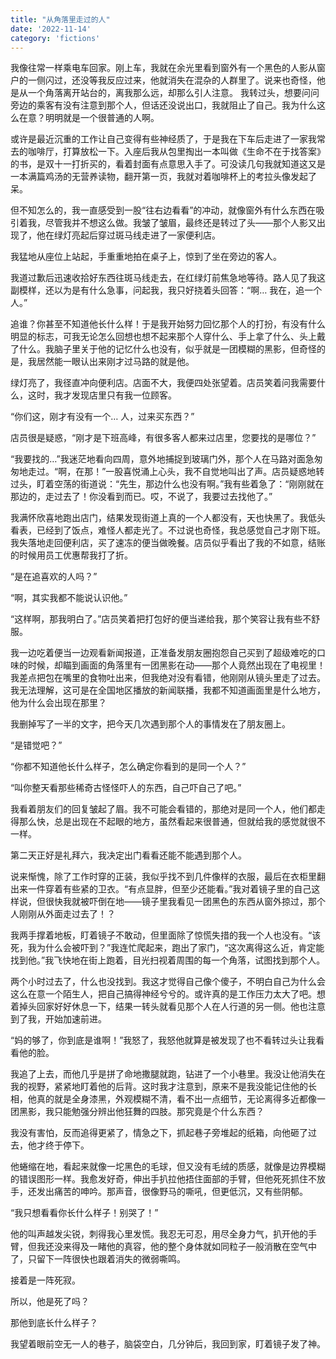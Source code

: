 ```yaml
---
title: "从角落里走过的人"
date: '2022-11-14'
category: 'fictions'
---
```


我像往常一样乘电车回家。刚上车，我就在余光里看到窗外有一个黑色的人影从窗户的一侧闪过，还没等我反应过来，他就消失在混杂的人群里了。说来也奇怪，他是从一个角落离开站台的，离我那么远，却那么引人注意。<!--more-->
我转过头，想要问问旁边的乘客有没有注意到那个人，但话还没说出口，我就阻止了自己。我为什么这么在意？明明就是一个很普通的人啊。

或许是最近沉重的工作让自己变得有些神经质了，于是我在下车后走进了一家我常去的咖啡厅，打算放松一下。入座后我从包里掏出一本叫做《生命不在于找答案》的书，是双十一打折买的，看着封面有点意思入手了。可没读几句我就知道这又是一本满篇鸡汤的无营养读物，翻开第一页，我就对着咖啡杯上的考拉头像发起了呆。

但不知怎么的，我一直感受到一股“往右边看看”的冲动，就像窗外有什么东西在吸引着我，尽管我并不想这么做。我皱了皱眉，最终还是转过了头——那个人影又出现了，他在绿灯亮起后穿过斑马线走进了一家便利店。

我猛地从座位上站起，手重重地拍在桌子上，惊到了坐在旁边的客人。

我道过歉后迅速收拾好东西往斑马线走去，在红绿灯前焦急地等待。路人见了我这副模样，还以为是有什么急事，问起我，我只好挠着头回答：“啊… 我在，追一个人。”

追谁？你甚至不知道他长什么样！于是我开始努力回忆那个人的打扮，有没有什么明显的标志，可我无论怎么回想也想不起来那个人穿什么、手上拿了什么、头上戴了什么。我脑子里关于他的记忆什么也没有，似乎就是一团模糊的黑影，但奇怪的是，我居然能一眼认出来刚才过马路的就是他。

绿灯亮了，我径直冲向便利店。店面不大，我便四处张望着。店员笑着问我需要什么，这时，我才发现店里只有我一位顾客。

“你们这，刚才有没有一个… 人，过来买东西？”

店员很是疑惑，“刚才是下班高峰，有很多客人都来过店里，您要找的是哪位？”

“我要找的…”我迷茫地看向四周，意外地捕捉到玻璃门外，那个人在马路对面急匆匆地走过。“啊，在那！”一股喜悦涌上心头，我不自觉地叫出了声。店员疑惑地转过头，盯着空荡的街道说：“先生，那边什么也没有啊。”我有些着急了：“刚刚就在那边的，走过去了！你没看到而已。哎，不说了，我要过去找他了。”

我满怀欣喜地跑出店门，结果发现街道上真的一个人都没有，天也快黑了。我低头看表，已经到了饭点，难怪人都走光了。不过说也奇怪，我总感觉自己才刚下班。我失落地走回便利店，买了速冻的便当做晚餐。店员似乎看出了我的不如意，结账的时候用员工优惠帮我打了折。

“是在追喜欢的人吗？”

“啊，其实我都不能说认识他。”

“这样啊，那我明白了。”店员笑着把打包好的便当递给我，那个笑容让我有些不舒服。

我一边吃着便当一边观看新闻报道，正准备发朋友圈抱怨自己买到了超级难吃的口味的时候，却瞄到画面的角落里有一团黑影在动——那个人竟然出现在了电视里！我差点把包在嘴里的食物吐出来，但我绝对没有看错，他刚刚从镜头里走了过去。我无法理解，这可是在全国地区播放的新闻联播，我都不知道画面里是什么地方，他为什么会出现在那里？

我删掉写了一半的文字，把今天几次遇到那个人的事情发在了朋友圈上。

“是错觉吧？”

“你都不知道他长什么样子，怎么确定你看到的是同一个人？”

“叫你整天看那些稀奇古怪怪吓人的东西，自己吓自己了吧。”

我看着朋友们的回复皱起了眉。我不可能会看错的，那绝对是同一个人，他们都走得那么快，总是出现在不起眼的地方，虽然看起来很普通，但就给我的感觉就很不一样。

第二天正好是礼拜六，我决定出门看看还能不能遇到那个人。

说来惭愧，除了工作时穿的正装，我似乎找不到几件像样的衣服，最后在衣柜里翻出来一件穿着有些紧的卫衣。“有点显胖，但至少还能看。”我对着镜子里的自己这样说，但很快我就被吓倒在地——镜子里我看见一团黑色的东西从窗外掠过，那个人刚刚从外面走过去了！？

我两手撑着地板，盯着镜子不敢动，但里面除了惊慌失措的我一个人也没有。“该死，我为什么会被吓到？”我连忙爬起来，跑出了家门，“这次离得这么近，肯定能找到他。”我飞快地在街上跑着，目光扫视着周围的每一个角落，试图找到那个人。

两个小时过去了，什么也没找到。我这才觉得自己像个傻子，不明白自己为什么会这么在意一个陌生人，把自己搞得神经兮兮的。或许真的是工作压力太大了吧。想着掉头回家好好休息一下，结果一转头就看见那个人在人行道的另一侧。他也注意到了我，开始加速前进。

“妈的够了，你到底是谁啊！”我怒了，我怒他就算是被发现了也不看转过头让我看看他的脸。

我追了上去，而他几乎是拼了命地撒腿就跑，钻进了一个小巷里。我没让他消失在我的视野，紧紧地盯着他的后背。这时我才注意到，原来不是我没能记住他的长相，他真的就是全身漆黑，外观模糊不清，看不出一点细节，无论离得多近都像一团黑影，我只能勉强分辨出他狂舞的四肢。那究竟是个什么东西？

我没有害怕，反而追得更紧了，情急之下，抓起巷子旁堆起的纸箱，向他砸了过去，他才终于停下。

他蜷缩在地，看起来就像一坨黑色的毛球，但又没有毛绒的质感，就像是边界模糊的错误图形一样。我愈发好奇，伸出手扒拉他捂住面部的手臂，但他死死抓住不放手，还发出痛苦的呻吟。那声音，很像野马的嘶吼，但更低沉，又有些阴郁。

“我只想看看你长什么样子！别哭了！”

他的叫声越发尖锐，刺得我心里发慌。我忍无可忍，用尽全身力气，扒开他的手臂，但我还没来得及一睹他的真容，他的整个身体就如同粒子一般消散在空气中了，只留下一阵很快也跟着消失的微弱嘶鸣。

接着是一阵死寂。

所以，他是死了吗？

那他到底长什么样子？

我望着眼前空无一人的巷子，脑袋空白，几分钟后，我回到家，盯着镜子发了神。